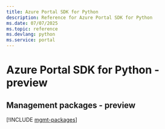 ```yaml
---
title: Azure Portal SDK for Python
description: Reference for Azure Portal SDK for Python
ms.date: 07/07/2025
ms.topic: reference
ms.devlang: python
ms.service: portal
---
```

# Azure Portal SDK for Python - preview

## Management packages - preview
[!INCLUDE [mgmt-packages](portal-mgmt-index.md)]